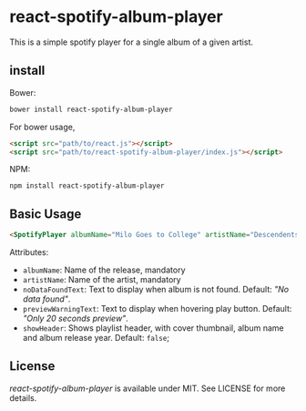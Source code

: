 # react-spotify-album-player

This is a simple spotify player for a single album of a given artist.

## install

Bower:

```sh
bower install react-spotify-album-player
```

For bower usage,

```html
<script src="path/to/react.js"></script>
<script src="path/to/react-spotify-album-player/index.js"></script>
```

NPM:

```
npm install react-spotify-album-player
```


## Basic Usage

```html
<SpotifyPlayer albumName="Milo Goes to College" artistName="Descendents" noDataFoundText="No data found" previewWarningText="Only 20 seconds preview" showHeader />
```

Attributes:

* `albumName`: Name of the release, mandatory
* `artistName`: Name of the artist, mandatory
* `noDataFoundText`: Text to display when album is not found. Default: _"No data found"_.
* `previewWarningText`: Text to display when hovering play button. Default: _"Only 20 seconds preview"_.
* `showHeader`: Shows playlist header, with cover thumbnail, album name and album release year. Default: `false`;

## License

*react-spotify-album-player* is available under MIT. See LICENSE for more details.

